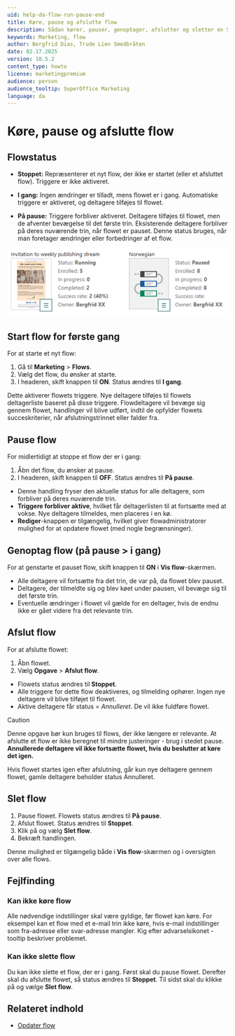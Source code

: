 ```yaml
---
uid: help-da-flow-run-pause-end
title: Køre, pause og afslutte flow
description: Sådan kører, pauser, genoptager, afslutter og sletter en SuperOffice Marketing automation-strøm.
keywords: Marketing, flow
author: Bergfrid Dias, Trude Lien Smedbråten
date: 02.17.2025
version: 10.5.2
content_type: howto
license: marketingpremium
audience: person
audience_tooltip: SuperOffice Marketing
language: da
---
```


# Køre, pause og afslutte flow

## <a id="status"></a>Flowstatus

* **Stoppet:** Repræsenterer et nyt flow, der ikke er startet (eller et afsluttet flow). Triggere er ikke aktiveret.

* **I gang:** Ingen ændringer er tilladt, mens flowet er i gang. Automatiske triggere er aktiveret, og deltagere tilføjes til flowet.

* **På pause:** Triggere forbliver aktiveret. Deltagere tilføjes til flowet, men de afventer bevægelse til det første trin. Eksisterende deltagere forbliver på deres nuværende trin, når flowet er pauset. Denne status bruges, når man foretager ændringer eller forbedringer af et flow.

![Marketing flows med forskellige status og statistik -screenshot][img1]

## Start flow for første gang

For at starte et nyt flow:

1. Gå til **Marketing** > **Flows**.
2. Vælg det flow, du ønsker at starte.
3. I headeren, skift knappen til **ON**. Status ændres til **I gang**.

Dette aktiverer flowets triggere. Nye deltagere tilføjes til flowets deltagerliste baseret på disse triggere. Flowdeltagere vil bevæge sig gennem flowet, handlinger vil blive udført, indtil de opfylder flowets succeskriterier, når afslutningstrinnet eller falder fra.

## Pause flow

For midlertidigt at stoppe et flow der er i gang:

1. Åbn det flow, du ønsker at pause.
2. I headeren, skift knappen til **OFF**. Status ændres til **På pause**.

* Denne handling fryser den aktuelle status for alle deltagere, som forbliver på deres nuværende trin.
* **Triggere forbliver aktive**, hvilket får deltagerlisten til at fortsætte med at vokse. Nye deltagere tilmeldes, men placeres i en kø.
* **Rediger**-knappen er tilgængelig, hvilket giver flowadministratorer mulighed for at opdatere flowet (med nogle begrænsninger).

## Genoptag flow (på pause > i gang)

For at genstarte et pauset flow, skift knappen til **ON** i **Vis flow**-skærmen.

* Alle deltagere vil fortsætte fra det trin, de var på, da flowet blev pauset.
* Deltagere, der tilmeldte sig og blev køet under pausen, vil bevæge sig til det første trin.
* Eventuelle ændringer i flowet vil gælde for en deltager, hvis de endnu ikke er gået videre fra det relevante trin.

## Afslut flow

For at afslutte flowet:

1. Åbn flowet.
2. Vælg **Opgave** > **Afslut flow**.

* Flowets status ændres til **Stoppet**.
* Alle triggere for dette flow deaktiveres, og tilmelding ophører. Ingen nye deltagere vil blive tilføjet til flowet.
* Aktive deltagere får status = *Annulleret*. De vil ikke fuldføre flowet.

> [!CAUTION]
> Denne opgave bør kun bruges til flows, der ikke længere er relevante. At afslutte et flow er ikke beregnet til mindre justeringer - brug i stedet pause. **Annullerede deltagere vil ikke fortsætte flowet, hvis du beslutter at køre det igen.**

Hvis flowet startes igen efter afslutning, går kun nye deltagere gennem flowet, gamle deltagere beholder status Annulleret.

## <a id="delete"></a>Slet flow

1. Pause flowet. Flowets status ændres til **På pause**.
1. Afslut flowet. Status ændres til **Stoppet**.
1. Klik på <i class="ph ph-dots-three-circle-vertical" aria-label="Opgavemenu"></i> og vælg **Slet flow**.
1. Bekræft handlingen.

Denne mulighed er tilgængelig både i **Vis flow**-skærmen og i oversigten over alle flows.

## Fejlfinding

### Kan ikke køre flow

Alle nødvendige indstillinger skal være gyldige, før flowet kan køre. For eksempel kan et flow med et e-mail trin ikke køre, hvis e-mail indstillinger som fra-adresse eller svar-adresse mangler. Kig efter advarselsikonet - tooltip beskriver problemet.

### Kan ikke slette flow

Du kan ikke slette et flow, der er i gang. Først skal du pause flowet. Derefter skal du afslutte flowet, så status ændres til **Stoppet**. Til sidst skal du klikke på <i class="ph ph-dots-three-circle-vertical" aria-label="Opgavemenu"></i> og vælge **Slet flow**.

## Relateret indhold

* [Opdater flow][1]

<!-- Referenced links -->
[1]: update.md

<!-- Referenced images -->
[img1]: ../../../../media/loc/en/marketing/flow-status.png
